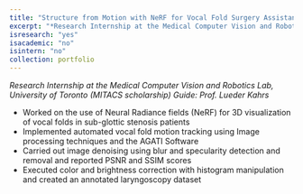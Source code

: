 ```yaml
---
title: "Structure from Motion with NeRF for Vocal Fold Surgery Assistance"
excerpt: "*Research Internship at the Medical Computer Vision and Robotics Lab, University of Toronto (MITACS scholarship) Guide: Prof. Lueder Kahrs*"
isresearch: "yes"
isacademic: "no"
isintern: "no"
collection: portfolio
---
```


*Research Internship at the Medical Computer Vision and Robotics Lab, University of Toronto (MITACS scholarship) Guide: Prof. Lueder Kahrs*

* Worked on the use of Neural Radiance fields (NeRF) for 3D visualization of vocal folds in sub-glottic stenosis patients
* Implemented automated vocal fold motion tracking using Image processing techniques and the AGATI Software
* Carried out image denoising using blur and specularity detection and removal and reported PSNR and SSIM scores
* Executed color and brightness correction with histogram manipulation and created an annotated laryngoscopy dataset
